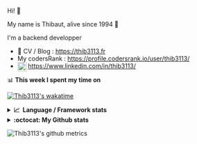 Hi! 👋

My name is Thibaut, alive since 1994 🍷

I'm a backend developper

-   📝 CV / Blog : https://thib3113.fr
-   My codersRank : https://profile.codersrank.io/user/thib3113/
-   <a href="https://www.linkedin.com/in/thib3113/"><img align="left" alt="Thib3113's Linkedin" width="21px" src="https://raw.githubusercontent.com/peterthehan/peterthehan/master/assets/linkedin.svg" /></a> https://www.linkedin.com/in/thib3113/

📊 **This week I spent my time on**

[![Thib3113's wakatime](https://github-readme-stats.vercel.app/api/wakatime?username=thib3113&layout=default&theme=dracula&langs_count=6&hide_title=true&hide_border=true)](https://wakatime.com/@thib3113)

<details>
  <summary><b>📈&nbsp;&nbsp;Language&nbsp;/&nbsp;Framework stats</b></summary>
  <br/>  
  <a href='https://profile.codersrank.io/user/thib3113/'>
  <img src='http://cr-skills-chart-widget.azurewebsites.net/api/api?username=thib3113&padding=30&skills=php,batchfile,javascript,less,mysql,reactjs,scss,shell,typescript,vue'>
  </a>
</details>

<details>
  <summary><b>:octocat: My Github stats</b></summary>
  <br/>  
  
  <img src="https://github-readme-stats.vercel.app/api?username=thib3113&theme=dracula&show_icons=true&" alt="Thib3113's GitHub stats" />

<!--START_SECTION:activity-->

1. 💪 Opened PR [#115](https://github.com/715209/nginx-obs-automatic-low-bitrate-switching/pull/115) in [715209/nginx-obs-automatic-low-bitrate-switching](https://github.com/715209/nginx-obs-automatic-low-bitrate-switching)
2. 🎉 Merged PR [#435](https://github.com/thib3113/unifi-client/pull/435) in [thib3113/unifi-client](https://github.com/thib3113/unifi-client)
3. 🎉 Merged PR [#111](https://github.com/thib3113/vban/pull/111) in [thib3113/vban](https://github.com/thib3113/vban)
4. 🎉 Merged PR [#227](https://github.com/thib3113/unifi-blockips-srv/pull/227) in [thib3113/unifi-blockips-srv](https://github.com/thib3113/unifi-blockips-srv)
5. 🎉 Merged PR [#226](https://github.com/thib3113/unifi-blockips-srv/pull/226) in [thib3113/unifi-blockips-srv](https://github.com/thib3113/unifi-blockips-srv)
 <!--END_SECTION:activity-->

</details>

![Thib3113's github metrics](https://gist.githubusercontent.com/thib3113/83a96e16f8bca103f1b0e376186c66ec/raw/github-metrics.svg)
